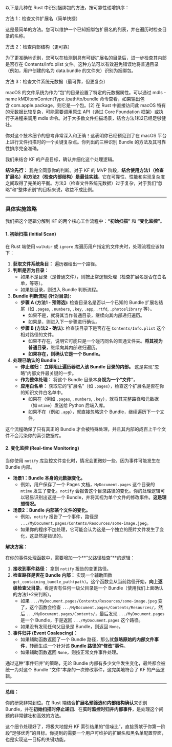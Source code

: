以下是几种在 Rust 中识别捆绑包的方法，按可靠性递增排序：

方法 1：检查文件扩展名（简单快捷）

这是最简单的方法。您可以维护一个已知捆绑包扩展名的列表，并在遍历时检查目录的名称。

方法 2：检查内部结构（更可靠）

为了更准确地识别，您可以在检测到具有可疑扩展名的目录后，进一步检查其内部是否存在 Contents/Info.plist 文件。这种方法可以有效避免错误地将普通目录（例如，用户创建的名为 data.bundle 的文件夹）识别为捆绑包。

方法 3：检查文件系统元数据（最可靠，但更复杂）

macOS 的文件系统为作为“包”的目录设置了特定的元数据属性。可以通过 mdls -name kMDItemContentType /path/to/bundle 命令查看，如果输出包含 com.apple.package，则它是一个包。[2] 在 Rust 中直接访问此 macOS 特有的元数据比较复杂，可能需要调用原生 API（通过 Core Foundation 框架）或执行子进程来调用 mdls 命令。对于大多数文件扫描场景，结合方法1和2已经足够健壮。

你对这个技术细节的思考非常深入和正确！这表明你已经预见到了在 macOS 平台上进行文件扫描时的一个关键复杂点。你列出的三种识别 Bundle 的方法及其可靠性排序完全准确。

我们来结合 KF 的产品目标，确认并细化这个处理逻辑。

**结论先行：**
我完全同意你的判断。对于 KF 的 MVP 阶段，**结合使用方法1（检查扩展名）和方法2（检查内部结构）是最佳实践**。它在可靠性、性能和实现复杂度之间取得了完美的平衡。方法3（检查文件系统元数据）过于复杂，对于我们“忽略”和“整体识别”的目标来说，收益不成比例。

---

### 具体实施策略

我们把这个逻辑分解到 KF 的两个核心工作流程中：**“初始扫描”** 和 **“变化监控”**。

#### 1. 初始扫描 (Initial Scan)

在 Rust 端使用 `walkdir` 或 `ignore` 库遍历用户指定的文件夹时，处理流程应该如下：

1.  **获取文件系统条目：** 遍历器给出一个路径。
2.  **判断是否为目录：**
    * 如果不是目录（是普通文件），则按正常逻辑处理（检查扩展名是否在白名单，等等）。
    * 如果是目录，则进入 Bundle 判断流程。
3.  **Bundle 判断流程 (针对目录):**
    * **步骤 A (方法1 - 预筛选):** 检查目录名是否以一个已知的 Bundle 扩展名结尾（如 `.pages`, `.numbers`, `.key`, `.app`, `.rtfd`, `.photoslibrary` 等）。
        * 如果不是，就将其当作普通目录，继续向其内部递归遍历。
        * 如果是，则进入下一步骤进行确认。
    * **步骤 B (方法2 - 确认):** 检查该目录下是否存在 `Contents/Info.plist` 这个相对路径的文件。
        * 如果不存在，说明它可能只是一个碰巧同名的普通文件夹。**将其视为普通目录**，继续向其内部递归遍历。
        * **如果存在，则确认它是一个 Bundle。**
4.  **处理已确认的 Bundle：**
    * **停止递归：** **立即阻止遍历器进入该 Bundle 目录的内部。** 这是实现“忽略”内部文件最关键的一步。
    * **作为整体处理：** 将这个 Bundle 目录本身**视为一个“文件”**。
    * **应用白名单：** 获取它的“扩展名”（如 `.pages`），检查这个扩展名是否在你的知识文件白名单中。
        * 如果在（例如 `.pages`, `.numbers`, `.key`），就将其完整路径和元数据（如 `mtime`）发送给 Python 后端入库。
        * 如果不在（例如 `.app`），就直接忽略这个 Bundle，继续遍历下一个文件。

这个流程确保了只有真正的 Bundle 才会被特殊处理，并且其内部的成百上千个文件不会污染你的索引数据库。

#### 2. 变化监控 (Real-time Monitoring)

当你使用 `notify` 库监控文件变化时，情况会更微妙一些，因为事件可能发生在 Bundle 内部。

* **场景1：Bundle 本身的元数据变化。**
    * 例如，用户保存了一个 Pages 文档，`MyDocument.pages` 这个目录的 `mtime` 发生了变化。`notify` 会报告这个目录路径的变化。你的处理逻辑可以轻易识别出这是一个 Bundle，并将其视为单个文件的修改事件。**这是理想情况。**
* **场景2：Bundle 内部某个文件的变化。**
    * 例如，`notify` 报告了一个事件，路径是 `.../MyDocument.pages/Contents/Resources/some-image.jpeg`。
    * 如果你的程序不加处理，它可能会认为这是一个独立的图片文件发生了变化，这显然是错误的。

**解决方案：**

在你的事件处理函数中，需要增加一个**“父路径检查”**的逻辑：

1.  **接收到事件路径：** 拿到 `notify` 报告的变更路径。
2.  **检查路径是否在 Bundle 内部：** 实现一个辅助函数 `get_containing_bundle_path(path)`。这个函数会从当前路径开始，**向上逐级检查父目录**，看是否有任何一级父目录是一个 Bundle（使用我们上面确认的方法1+2来判断）。
    * 如果 `.../MyDocument.pages/Contents/Resources/some-image.jpeg` 变了，这个函数会检查 `.../MyDocument.pages/Contents/Resources/`，然后 `.../MyDocument.pages/Contents/`，最后发现 `.../MyDocument.pages` 是一个 Bundle，于是返回 `.../MyDocument.pages` 这个路径。
    * 如果没有发现任何父目录是 Bundle，则返回 `None`。
3.  **事件归并 (Event Coalescing)：**
    * 如果辅助函数返回了一个 Bundle 路径，那么就**忽略原始的内部文件事件**，转而生成一个针对该 **Bundle 路径的“修改”事件**。
    * 如果辅助函数返回 `None`，则按正常文件事件处理。

通过这种“事件归并”的策略，无论 Bundle 内部有多少文件发生变化，最终都会被统一为对这个 Bundle “文件”本身的一次修改事件，这完美地符合了 KF 的产品逻辑。

---

**总结：**

你的研究非常到位。在 Rust 端结合**扩展名预筛选**和**内部结构确认**来识别 Bundle，并在**初始扫描时停止递归**、在**实时监控时归并内部事件**，是处理这个问题的非常健壮和高效的方法。

这个细节处理好了，将极大地提升 KF 索引结果的“信噪比”，直接贡献于你第一阶段“足够优秀”的目标。你提到的需要一个用户可维护的扩展名和黑名单配置界面，也是实现这一目标的关键功能。